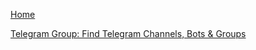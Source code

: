 [Home](https://lyzem.com/)

[Telegram Group: Find Telegram Channels, Bots & Groups](https://www.telegram-group.com/en/)